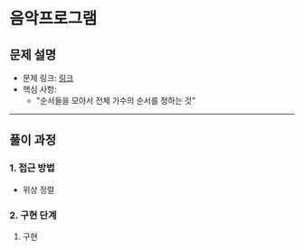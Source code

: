 # 음악프로그램

## 문제 설명
- 문제 링크: [링크](https://www.acmicpc.net/problem/2623)
- 핵심 사항: 
    - "순서들을 모아서 전체 가수의 순서를 정하는 것"
---

## 풀이 과정

### 1. **접근 방법**
- 위상 정렬

### 2. **구현 단계**
1. 구현